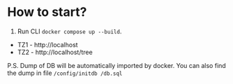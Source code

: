 # How to start?

1. Run CLI `docker compose up --build`.

- TZ1 - http://localhost
- TZ2 - http://localhost/tree

P.S. Dump of DB will be automatically imported by docker. You can also find the dump in file `/config/initdb
/db.sql`

